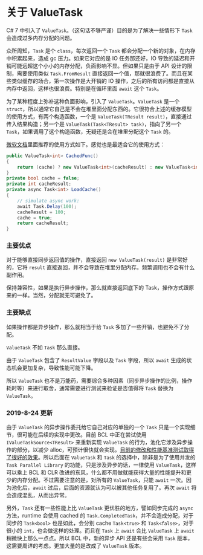 # 关于 ValueTask

C# 7 中引入了 `ValueTask`。（这句话不够严谨）目的是为了解决一些情形下 `Task` 会造成过多内存分配的问题。

众所周知，`Task` 是个 `class`，每次返回一个 `Task` 都会分配一个新的对象，在内存中积累起来，造成 gc 压力。如果它对应的是 IO 任务那还好，IO 导致的延迟和开销可能远超这个小小的内存分配，负面影响不显。但如果只是由于 API 设计的限制，需要使用类似 `Task.FromResult` 直接返回一个值，那就很浪费了。而且在某些类似缓存的场合，第一次操作是大开销的 IO 操作，之后的所有访问都是直接从内存中返回，这样也很浪费。特别是在循环里面 `await` 这个 `Task`。

为了某种程度上弥补这种负面影响，引入了 `ValueTask`。`ValueTask` 是一个 `struct`，所以通常它自己是不会在堆里面分配东西的。它很符合上述的缓存模型的使用方式，有两个构造函数，一个是 `ValueTask(TResult result)`，直接通过传入结果构造；另一个是 `ValueTask(Task<TResult> task)`，指向了另一个 `Task`，如果调用了这个构造函数，无疑还是会在堆里分配这个 `Task` 的。

[微软文档](https://docs.microsoft.com/en-us/dotnet/articles/csharp/whats-new/csharp-7#generalized-async-return-types)里面推荐的使用方式如下。感觉也是最适合它的使用方式：

```csharp
public ValueTask<int> CachedFunc()
{
    return (cache) ? new ValueTask<int>(cacheResult) : new ValueTask<int>(LoadCache());
}
private bool cache = false;
private int cacheResult;
private async Task<int> LoadCache()
{
    // simulate async work:
    await Task.Delay(100);
    cacheResult = 100;
    cache = true;
    return cacheResult;
}
```

### 主要优点

对于能够直接同步返回值的操作，直接返回 `new ValueTask(result)` 是非常好的，它将 `result` 直接返回，并不会导致在堆里分配内存。频繁调用也不会有什么副作用。

保持兼容性，如果是执行异步操作，那么就直接返回底下的 Task，操作方式跟原来的一样。当然，分配就无可避免了。

### 主要缺点

如果操作都是异步操作，那么就相当于给 `Task` 多加了一些开销，也避免不了分配。

`ValueTask` 不如 `Task` 那么直接。

由于 `ValueTask` 包含了 `ResultValue` 字段以及 `Task` 字段，所以 `await` 生成的状态机会更加复杂，导致性能可能下降。


所以 `ValueTask` 也不是万能药，需要综合多种因素（同步异步操作的比例，操作耗时等）来进行取舍，通常需要进行测试来验证是否值得将 `Task` 替换为 `ValueTask`。

### 2019-8-24 更新

由于 `ValueTask` 的异步操作委托给它自己对应的单独的一个 `Task` 只是一个实现细节，很可能在后续的实现中更改。目前 BCL 中正在尝试使用 `IValueTaskSource<TResult>` 来重新实现 `ValueTask` 的行为，池化它涉及异步操作的部分，以减少 alloc，可预计很快就会实现。[目前的修改和性能基准测试取得了很好的效果](https://github.com/dotnet/coreclr/pull/26310)。所以后面在 `ValueTask` 和 `Task` 的选择中，除非是为了使用并发的 `Task Parallel Library` 的功能，只是涉及异步的话，一律使用 `ValueTask`，这样可以乘上 BCL 和 CLR 改进的东风，什么都不用做就能获得大量的性能提升和更少的内存分配。不过需要注意的是，对所有的 `ValueTask`，只能 `await` 一次。因为池化后，`await` 过后，后面的资源就认为可以被其他任务复用了。再次 `await` 将会造成混乱，从而出异常。

另外，`Task` 还有一些性能上比 `ValueTask` 更优胜的地方，譬如同步完成的 `async` 方法，runtime 会使用 cached 的 `Task.CompletedTask`，并不会造成分配，对于同步的 `Task<bool>` 也是如此，会分别 cache `Task<true>` 和 `Task<false>`，对于很小的 `int`，也会做这样的处理。而且在 `Task` 上 `await` 会比 `ValueTask` 上 `await` 稍微快上那么一点点。所以 BCL 中，新的异步 API 还是有些会采用 `Task` 版本，这需要周详的考虑。更加大量的是改成了 `ValueTask` 版本。